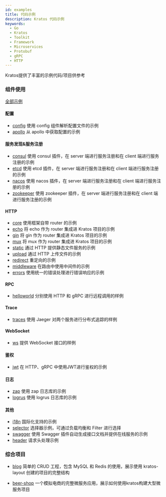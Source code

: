 ```yaml
---
id: examples
title: 代码示例
description: Kratos 代码示例
keywords:
  - Go 
  - Kratos
  - Toolkit
  - Framework
  - Microservices
  - Protobuf
  - gRPC
  - HTTP
---
```

Kratos提供了丰富的示例代码/项目供参考

### 组件使用
[全部示例](https://github.com/go-kratos/examples)

#### 配置
* [config](https://github.com/go-kratos/examples/tree/main/config) 使用 config 组件解析配置文件的示例
* [apollo](https://github.com/go-kratos/examples/tree/main/config/apollo) 从 apollo 中获取配置的示例

#### 服务发现&服务注册
* [consul](https://github.com/go-kratos/examples/tree/main/registry/consul) 使用 consul 插件，在 server 端进行服务注册和在 client 端进行服务注册的示例
* [etcd](https://github.com/go-kratos/examples/tree/main/registry/etcd) 使用 etcd 插件，在 server 端进行服务注册和在 client 端进行服务注册的示例
* [nacos](https://github.com/go-kratos/examples/tree/main/registry/nacos) 使用 nacos 插件，在 server 端进行服务注册和在 client 端进行服务注册的示例
* [zookeeper](https://github.com/go-kratos/examples/tree/main/registry/zookeeper) 使用 zookeeper 插件，在 server 端进行服务注册和在 client 端进行服务注册的示例

#### HTTP
* [core](https://github.com/go-kratos/examples/tree/main/http/cors) 使用框架自带 router 的示例
* [echo](https://github.com/go-kratos/examples/tree/main/http/echo) 将 echo 作为 router 集成进 Kratos 项目的示例
* [gin](https://github.com/go-kratos/examples/tree/main/http/gin) 将 gin 作为 router 集成进 Kratos 项目的示例
* [mux](https://github.com/go-kratos/examples/tree/main/http/mux) 将 mux 作为 router 集成进 Kratos 项目的示例
* [static](https://github.com/go-kratos/examples/tree/main/http/static) 通过 HTTP 提供静态文件服务的示例
* [upload](https://github.com/go-kratos/examples/tree/main/http/upload) 通过 HTTP 上传文件的示例
* [redirect](https://github.com/go-kratos/examples/blob/main/http/redirect) 重定向的示例
* [middleware](https://github.com/go-kratos/examples/tree/main/http/middlewares) 在路由中使用中间件的示例
* [errors](https://github.com/go-kratos/examples/tree/main/http/errors) 使用统一的错误处理进行错误响应的示例


#### RPC
* [helloworld](https://github.com/go-kratos/examples/tree/main/helloworld) 分别使用 HTTP 和 gRPC 进行远程调用的样例

#### Trace
* [traces](https://github.com/go-kratos/examples/tree/main/traces) 使用 Jaeger 对两个服务进行分布式追踪的样例

#### WebSocket
* [ws](https://github.com/go-kratos/examples/tree/main/ws) 提供 WebSocket 接口的样例

#### 鉴权
* [jwt](https://github.com/go-kratos/examples/tree/main/auth/jwt) 在 HTTP、gRPC 中使用JWT进行鉴权的示例

#### 日志
* [zap](https://github.com/go-kratos/examples/tree/main/log) 使用 zap 日志库的示例
* [logrus](https://github.com/go-kratos/examples/tree/main/log) 使用 logrus 日志库的示例


#### 其他
* [i18n](https://github.com/go-kratos/examples/tree/main/i18n) 国际化支持的示例
* [selector](https://github.com/go-kratos/examples/tree/main/selector) 选择器示例，可通过负载均衡和 Filter 进行选择
* [swagger](https://github.com/go-kratos/examples/tree/main/swagger) 使用 Swagger 插件自动生成接口文档并提供在线服务的示例
* [header](https://github.com/go-kratos/examples/tree/main/header) 请求头处理示例


### 综合项目
* [blog](https://github.com/go-kratos/examples/tree/main/blog) 简单的 CRUD 工程，包含 MySQL 和 Redis 的使用，展示使用 kratos-layout 创建的项目的完整结构

* [beer-shop](https://github.com/go-kratos/beer-shop) 一个模拟电商的完整微服务应用，展示如何使用kratos构建大型微服务项目
